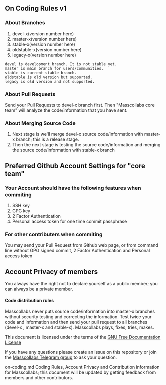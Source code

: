 ## On Coding Rules v1

### About Branches

1. devel-x(version number here)
2. master-x(version number here)
3. stable-x(version number here)
4. oldstable-x(version number here)
5. legacy-x(version number here)

```
devel is development branch. It is not stable yet.
master is main branch for users/communities.
stable is current stable branch.
oldstable is old version but supported.
legacy is old version and not supported.
```

### About Pull Requests

Send your Pull Requests to devel-x branch first. Then "Masscollabs core team" will analyze the code/information that you have sent.

### About Merging Source Code

1. Next stage is we'll merge devel-x source code/information with master-x branch; this is a release stage.
2. Then the next stage is testing the source code/information and merging the source code/information with stable-x branch

## Preferred Github Account Settings for "core team"

### Your Account should have the following features when commiting

1. SSH key
2. GPG key
3. 2 Factor Authentication
4. Personal access token for one time commit passphrase

### For other contributers when commiting

You may send your Pull Request from Github web page, or from command line without GPG signed commit, 2 Factor Authentication and Personal access token 

## Account Privacy of members

You always have the right not to declare yourself as a public member; you can always be a private member.

#### Code distribution rules

Masscollabs never puts source code/information into master-x branches without security testing and correcting the information. Test twice your code and information and then send your pull request to all branches (devel-x , master-x and stable-x). Masscollabs plays, fixes, tries, makes.

This document is licensed under the terms of the [GNU Free Documentation License](https://www.gnu.org/licenses/fdl-1.3.en.html)

If you have any questions please create an issue on this repository or join the [Masscollabs Telegram group](https://t.me/masscollabs) to ask your question.

on-coding.md Coding Rules, Account Privacy and Contribution information for Masscollabs; this document will be updated by getting feedback from members and other contributors.


